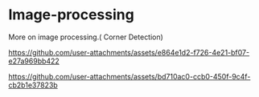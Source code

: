 # Image-processing
More on image processing.( Corner Detection)





https://github.com/user-attachments/assets/e864e1d2-f726-4e21-bf07-e27a969bb422



https://github.com/user-attachments/assets/bd710ac0-ccb0-450f-9c4f-cb2b1e37823b

